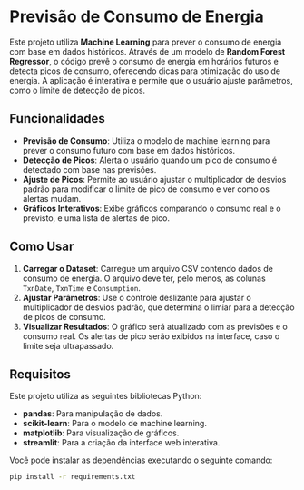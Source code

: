 # Previsão de Consumo de Energia

Este projeto utiliza **Machine Learning** para prever o consumo de energia com base em dados históricos. Através de um modelo de **Random Forest Regressor**, o código prevê o consumo de energia em horários futuros e detecta picos de consumo, oferecendo dicas para otimização do uso de energia. A aplicação é interativa e permite que o usuário ajuste parâmetros, como o limite de detecção de picos.

## Funcionalidades

- **Previsão de Consumo**: Utiliza o modelo de machine learning para prever o consumo futuro com base em dados históricos.
- **Detecção de Picos**: Alerta o usuário quando um pico de consumo é detectado com base nas previsões.
- **Ajuste de Picos**: Permite ao usuário ajustar o multiplicador de desvios padrão para modificar o limite de pico de consumo e ver como os alertas mudam.
- **Gráficos Interativos**: Exibe gráficos comparando o consumo real e o previsto, e uma lista de alertas de pico.

## Como Usar

1. **Carregar o Dataset**: Carregue um arquivo CSV contendo dados de consumo de energia. O arquivo deve ter, pelo menos, as colunas `TxnDate`, `TxnTime` e `Consumption`.
2. **Ajustar Parâmetros**: Use o controle deslizante para ajustar o multiplicador de desvios padrão, que determina o limiar para a detecção de picos de consumo.
3. **Visualizar Resultados**: O gráfico será atualizado com as previsões e o consumo real. Os alertas de pico serão exibidos na interface, caso o limite seja ultrapassado.

## Requisitos

Este projeto utiliza as seguintes bibliotecas Python:

- **pandas**: Para manipulação de dados.
- **scikit-learn**: Para o modelo de machine learning.
- **matplotlib**: Para visualização de gráficos.
- **streamlit**: Para a criação da interface web interativa.

Você pode instalar as dependências executando o seguinte comando:

```bash
pip install -r requirements.txt
